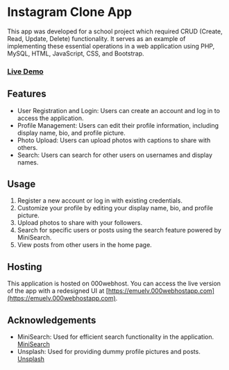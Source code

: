 # Instagram Clone App

This app was developed for a school project which required CRUD (Create, Read, Update, Delete) functionality. It serves as an example of implementing these essential operations in a web application using PHP, MySQL, HTML, JavaScript, CSS, and Bootstrap.

### [Live Demo](https://emuelv.000webhostapp.com)

## Features

- User Registration and Login: Users can create an account and log in to access the application.
- Profile Management: Users can edit their profile information, including display name, bio, and profile picture.
- Photo Upload: Users can upload photos with captions to share with others.
- Search: Users can search for other users on usernames and display names.

## Usage

1. Register a new account or log in with existing credentials.
2. Customize your profile by editing your display name, bio, and profile picture.
3. Upload photos to share with your followers.
4. Search for specific users or posts using the search feature powered by MiniSearch.
5. View posts from other users in the home page.

## Hosting

This application is hosted on 000webhost. You can access the live version of the app with a redesigned UI at [https://emuelv.000webhostapp.com](https://emuelv.000webhostapp.com).

## Acknowledgements

- MiniSearch: Used for efficient search functionality in the application. [MiniSearch](https://lucaong.github.io/minisearch/)
- Unsplash: Used for providing dummy profile pictures and posts. [Unsplash](https://unsplash.com/)
